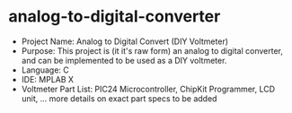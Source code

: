 # analog-to-digital-converter
- Project Name: Analog to Digital Convert (DIY Voltmeter)
- Purpose: This project is (it it's raw form) an analog to digital converter, and can be implemented to be used as a DIY voltmeter.
- Language: C
- IDE: MPLAB X
- Voltmeter Part List: PIC24 Microcontroller, ChipKit Programmer, LCD unit, ... more details on exact part specs to be added
